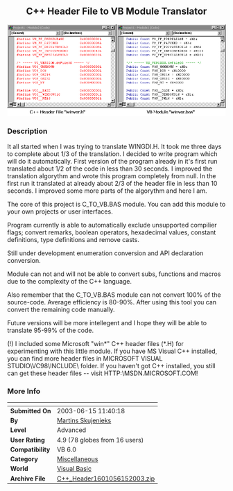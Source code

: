 ﻿<div align="center">

## C\+\+ Header File to VB Module Translator

<img src="PIC20036151224443559.gif">
</div>

### Description

It all started when I was trying to translate WINGDI.H. It took me three days to complete about 1/3 of the translation. I decided to write program which will do it automatically. First version of the program already in it's first run translated about 1/2 of the code in less than 30 seconds. I improved the translation algorythm and wrote this program completely from null. In the first run it translated at already about 2/3 of the header file in less than 10 seconds. I improved some more parts of the algorythm and here I am.

The core of this project is C_TO_VB.BAS module. You can add this module to your own projects or user interfaces.

Program currently is able to automatically exclude unsupported compilier flags; convert remarks, boolean operators, hexadecimal values, constant definitions, type definitions and remove casts.

Still under development enumeration conversion and API declaration conversion.

Module can not and will not be able to convert subs, functions and macros due to the complexity of the C++ language.

Also remember that the C_TO_VB.BAS module can not convert 100% of the source-code. Average efficiency is 80-90%. After using this tool you can convert the remaining code manually.

Future versions will be more intellegent and I hope they will be able to translate 95-99% of the code.

(!) I included some Microsoft "win*" C++ header files (*.H) for experimenting with this little module. If you have MS Visual C++ installed, you can find more header files in MICROSOFT VISUAL STUDIO\VC98\INCLUDE\ folder. If you haven't got C++ installed, you still can get these header files -- visit HTTP:\\MSDN.MICROSOFT.COM!
 
### More Info
 


<span>             |<span>
---                |---
**Submitted On**   |2003-06-15 11:40:18
**By**             |[Martins Skujenieks](https://github.com/Planet-Source-Code/PSCIndex/blob/master/ByAuthor/martins-skujenieks.md)
**Level**          |Advanced
**User Rating**    |4.9 (78 globes from 16 users)
**Compatibility**  |VB 6\.0
**Category**       |[Miscellaneous](https://github.com/Planet-Source-Code/PSCIndex/blob/master/ByCategory/miscellaneous__1-1.md)
**World**          |[Visual Basic](https://github.com/Planet-Source-Code/PSCIndex/blob/master/ByWorld/visual-basic.md)
**Archive File**   |[C\+\+\_Header1601056152003\.zip](https://github.com/Planet-Source-Code/martins-skujenieks-c-header-file-to-vb-module-translator__1-46187/archive/master.zip)








